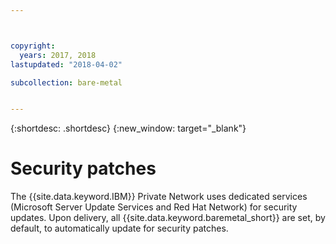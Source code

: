```yaml
---



copyright:
  years: 2017, 2018
lastupdated: "2018-04-02"

subcollection: bare-metal


---
```


{:shortdesc: .shortdesc}
{:new_window: target="_blank"}


# Security patches

The {{site.data.keyword.IBM}} Private Network uses dedicated services (Microsoft Server Update Services and Red Hat Network) for security updates. Upon delivery, all {{site.data.keyword.baremetal_short}} are set, by default, to automatically update for security patches.
